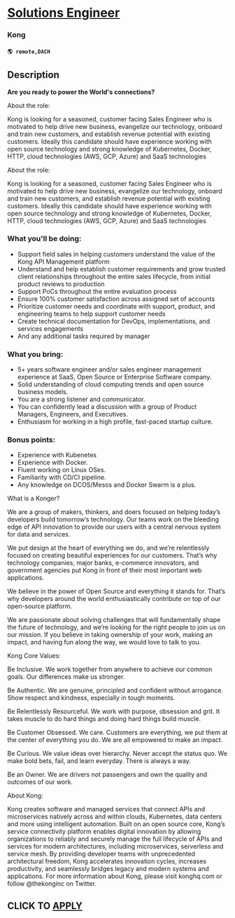 # [Solutions Engineer](https://www.remotewlb.com/apply/solutions-engineer-136069)  
### Kong  
#### `🌎 remote,DACH`  

## Description

 **Are you ready to power the World's connections?**

  

About the role:

  

Kong is looking for a seasoned, customer facing Sales Engineer who is motivated to help drive new business, evangelize our technology, onboard and train new customers, and establish revenue potential with existing customers. Ideally this candidate should have experience working with open source technology and strong knowledge of Kubernetes, Docker, HTTP, cloud technologies (AWS, GCP, Azure) and SaaS technologies

  

  

About the role:

  

Kong is looking for a seasoned, customer facing Sales Engineer who is motivated to help drive new business, evangelize our technology, onboard and train new customers, and establish revenue potential with existing customers. Ideally this candidate should have experience working with open source technology and strong knowledge of Kubernetes, Docker, HTTP, cloud technologies (AWS, GCP, Azure) and SaaS technologies

  

  

### What you'll be doing:

* Support field sales in helping customers understand the value of the Kong API Management platform
* Understand and help establish customer requirements and grow trusted client relationships throughout the entire sales lifecycle, from initial product reviews to production
* Support PoCs throughout the entire evaluation process
* Ensure 100% customer satisfaction across assigned set of accounts
* Prioritize customer needs and coordinate with support, product, and engineering teams to help support customer needs
* Create technical documentation for DevOps, implementations, and services engagements
* And any additional tasks required by manager

  

### What you bring:

* 5+ years software engineer and/or sales engineer management experience at SaaS, Open Source or Enterprise Software company.
* Solid understanding of cloud computing trends and open source business models.
* You are a strong listener and communicator.
* You can confidently lead a discussion with a group of Product Managers, Engineers, and Executives.
* Enthusiasm for working in a high profile, fast-paced startup culture.

  

### Bonus points:

* Experience with Kubenetes
* Experience with Docker.
* Fluent working on Linux OSes.
* Familiarity with CD/CI pipeline.
* Any knowledge on DCOS/Mesos and Docker Swarm is a plus.

  

What is a Konger?

  

We are a group of makers, thinkers, and doers focused on helping today’s developers build tomorrow’s technology. Our teams work on the bleeding edge of API innovation to provide our users with a central nervous system for data and services.

  

We put design at the heart of everything we do, and we’re relentlessly focused on creating beautiful experiences for our customers. That’s why technology companies, major banks, e-commerce innovators, and government agencies put Kong in front of their most important web applications.

  

We believe in the power of Open Source and everything it stands for. That’s why developers around the world enthusiastically contribute on top of our open-source platform.

  

We are passionate about solving challenges that will fundamentally shape the future of technology, and we’re looking for the right people to join us on our mission. If you believe in taking ownership of your work, making an impact, and having fun along the way, we would love to talk to you.

  

Kong Core Values:

  

Be Inclusive. We work together from anywhere to achieve our common goals. Our differences make us stronger.

  

Be Authentic. We are genuine, principled and confident without arrogance. Show respect and kindness, especially in tough moments.

  

Be Relentlessly Resourceful. We work with purpose, obsession and grit. It takes muscle to do hard things and doing hard things build muscle.

  

Be Customer Obsessed. We care. Customers are everything, we put them at the center of everything you do. We are all empowered to make an impact.

  

Be Curious. We value ideas over hierarchy. Never accept the status quo. We make bold bets, fail, and learn everyday. There is always a way.

  

Be an Owner. We are drivers not passengers and own the quality and outcomes of our work.

  

About Kong:

  

Kong creates software and managed services that connect APIs and microservices natively across and within clouds, Kubernetes, data centers and more using intelligent automation. Built on an open source core, Kong’s service connectivity platform enables digital innovation by allowing organizations to reliably and securely manage the full lifecycle of APIs and services for modern architectures, including microservices, serverless and service mesh. By providing developer teams with unprecedented architectural freedom, Kong accelerates innovation cycles, increases productivity, and seamlessly bridges legacy and modern systems and applications. For more information about Kong, please visit konghq.com or follow @thekonginc on Twitter.

  

  
## CLICK TO [APPLY](https://www.remotewlb.com/apply/solutions-engineer-136069)

